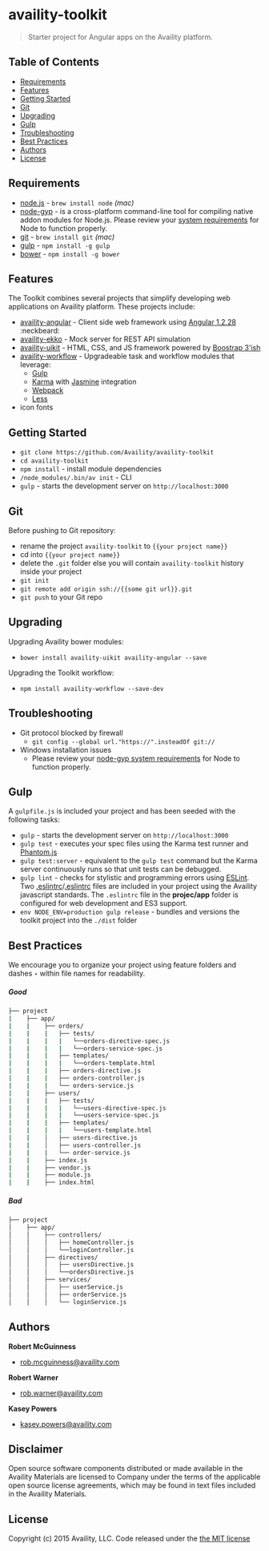 # availity-toolkit

> Starter project for Angular apps on the Availity platform.

## Table of Contents
* [Requirements](#requirements)
* [Features](#features)
* [Getting Started](#getting-started)
* [Git](#git)
* [Upgrading](#upgrading)
* [Gulp](#gulp)
* [Troubleshooting](#troubleshooting)
* [Best Practices](#best-practices)
* [Authors](#authors)
* [License](#license)

## Requirements

* [node.js](https://nodejs.org/download/) - `brew install node` _(mac)_
* [node-gyp](https://github.com/nodejs/node-gyp) - is a cross-platform command-line tool for compiling native addon modules for Node.js.  Please review your [system requirements](https://github.com/nodejs/node-gyp#installation) for Node to function properly.
* [git](http://git-scm.com/downloads) - `brew install git` _(mac)_
* [gulp](http://gulpjs.com/)  - `npm install -g gulp`
* [bower](http://bower.io/)  - `npm install -g bower`



## Features

The Toolkit combines several projects that simplify developing web applications on Availity platform. These projects include:

* [availity-angular](https://github.com/Availity/availity-angular) -  Client side web framework using [Angular 1.2.28](https://github.com/angular/angular.js/tree/v1.2.28) :neckbeard:
* [availity-ekko](https://github.com/Availity/availity-ekko) - Mock server for REST API simulation
* [availity-uikit](https://github.com/Availity/availity-uikit) - HTML, CSS, and JS framework powered by [Boostrap 3'ish](http://getbootstrap.com/)
* [availity-workflow](https://github.com/Availity/availity-workflow) - Upgradeable task and workflow modules that leverage:
    * [Gulp](http://gulpjs.com/)
    * [Karma](http://karma-runner.github.io/0.13/index.html) with [Jasmine](http://jasmine.github.io/2.0/introduction.html) integration
    * [Webpack](https://webpack.github.io/)
    * [Less](http://lesscss.org/)
* icon fonts


## Getting Started

* `git clone https://github.com/Availity/availity-toolkit`
* `cd availity-toolkit`
* `npm install` - install module dependencies
* `/node_modules/.bin/av init` - CLI 
* `gulp` - starts the development server on `http://localhost:3000`

## Git

Before pushing to Git repository:

* rename the project `availity-toolkit` to `{{your project name}}`
* cd into `{{your project name}}`
* delete the `.git` folder else you will contain `availity-toolkit` history inside your project
* `git init`
* `git remote add origin ssh://{{some git url}}.git` 
* `git push` to your Git repo

## Upgrading

Upgrading Availity bower modules:

* `bower install availity-uikit availity-angular --save`

Upgrading the Toolkit workflow:

* `npm install availity-workflow --save-dev`

## Troubleshooting

* Git protocol blocked by firewall 
    * `git config --global url."https://".insteadOf git://`
* Windows installation issues
    * Please review your [node-gyp system requirements](https://github.com/nodejs/node-gyp#installation) for Node to function properly.


## Gulp

A `gulpfile.js` is included your project and has been seeded with the following tasks:

* `gulp` - starts the development server on `http://localhost:3000`
* `gulp test` - executes your spec files using the Karma test runner and [Phantom.js](http://phantomjs.org/)
* `gulp test:server` - equivalent to the `gulp test` command but the Karma server continuously runs so that unit tests can be debugged.
* `gulp lint` - checks for stylistic and programming errors using [ESLint](http://eslint.org/).  Two [.eslintrc](.eslintrc)/[.eslintrc](project/app/.eslintrc) files are included in your project using the Availity javascript standards.  The `.eslintrc` file in the **projec/app** folder is configured for web development and ES3 support.
* `env NODE_ENV=production gulp release` - bundles and versions the toolkit project into the `./dist` folder


## Best Practices

We encourage you to organize your project using feature folders and dashes **`-`** within file names for readability.

##### Good

```bash
├── project
|    ├── app/
|    |    ├── orders/
|    |    |   ├── tests/
|    |    |   |   └──orders-directive-spec.js
|    |    |   |   └──orders-service-spec.js
|    |    |   ├── templates/
|    |    |   |   └──orders-template.html
|    |    |   ├── orders-directive.js
|    |    |   ├── orders-controller.js
|    |    |   └── orders-service.js
|    |    ├── users/
|    |    |   ├── tests/
|    |    |   |   └──users-directive-spec.js
|    |    |   |   └──users-service-spec.js
|    |    |   ├── templates/
|    |    |   |   └──users-template.html
|    |    │   ├── users-directive.js
|    |    │   ├── users-controller.js
|    |    |   └── order-service.js
|    |    ├── index.js
|    |    ├── vendor.js
|    |    ├── module.js
|    |    ├── index.html
```

##### Bad

```bash
├── project
│    ├── app/
│    │    ├── controllers/
│    │    │   ├── homeController.js
│    │    │   └──loginController.js
│    │    ├── directives/
│    │    │   ├── usersDirective.js
│    │    │   └──ordersDirective.js
│    │    ├── services/
│    │    │   ├── userService.js
│    │    │   ├── orderService.js
│    │    │   └── loginService.js
```


## Authors

**Robert McGuinness**
+ [rob.mcguinness@availity.com](rob.mcguinness@availity.com)

**Robert Warner**
+ [rob.warner@availity.com](rob.warner@availity.com)

**Kasey Powers**
+ [kasey.powers@availity.com](kasey.powers@availity.com)

## Disclaimer

Open source software components distributed or made available in the Availity Materials are licensed to Company under the terms of the applicable open source license agreements, which may be found in text files included in the Availity Materials.

## License

Copyright (c) 2015 Availity, LLC. Code released under the [the MIT license](LICENSE)


